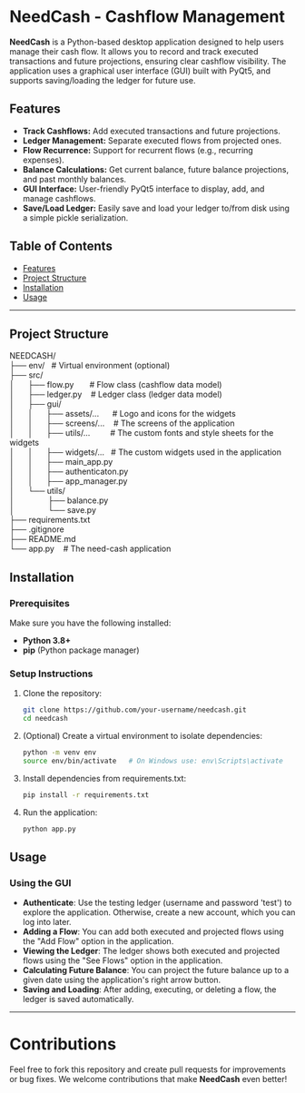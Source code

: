 # NeedCash - Cashflow Management

**NeedCash** is a Python-based desktop application designed to help users manage their cash flow. It allows you to record and track executed transactions and future projections, ensuring clear cashflow visibility. The application uses a graphical user interface (GUI) built with PyQt5, and supports saving/loading the ledger for future use.

## Features

- **Track Cashflows:** Add executed transactions and future projections.
- **Ledger Management:** Separate executed flows from projected ones.
- **Flow Recurrence:** Support for recurrent flows (e.g., recurring expenses).
- **Balance Calculations:** Get current balance, future balance projections, and past monthly balances.
- **GUI Interface:** User-friendly PyQt5 interface to display, add, and manage cashflows.
- **Save/Load Ledger:** Easily save and load your ledger to/from disk using a simple pickle serialization.

## Table of Contents

- [Features](#features)
- [Project Structure](#project-structure)
- [Installation](#installation)
- [Usage](#usage)

---

## Project Structure

NEEDCASH/<br>
├── env/&nbsp;&nbsp;&nbsp;# Virtual environment (optional)<br>
├── src/<br>
│   &nbsp;&nbsp;&nbsp;&nbsp;&nbsp;├── flow.py&nbsp;&nbsp;&nbsp;&nbsp;&nbsp;&nbsp;&nbsp;# Flow class (cashflow data model)<br>
│   &nbsp;&nbsp;&nbsp;&nbsp;&nbsp;├── ledger.py&nbsp;&nbsp;&nbsp;&nbsp;# Ledger class (ledger data model)<br>
│   &nbsp;&nbsp;&nbsp;&nbsp;&nbsp;├── gui/<br>
│   &nbsp;&nbsp;&nbsp;&nbsp;&nbsp;│   &nbsp;&nbsp;&nbsp;&nbsp;&nbsp;├── assets/...&nbsp;&nbsp;&nbsp;&nbsp;&nbsp;&nbsp;# Logo and icons for the widgets<br>
│   &nbsp;&nbsp;&nbsp;&nbsp;&nbsp;│   &nbsp;&nbsp;&nbsp;&nbsp;&nbsp;├── screens/...&nbsp;&nbsp;&nbsp;&nbsp;# The screens of the application<br>
│   &nbsp;&nbsp;&nbsp;&nbsp;&nbsp;│   &nbsp;&nbsp;&nbsp;&nbsp;&nbsp;├── utils/...&nbsp;&nbsp;&nbsp;&nbsp;&nbsp;&nbsp;&nbsp;&nbsp;&nbsp;# The custom fonts and style sheets for the widgets<br>
│   &nbsp;&nbsp;&nbsp;&nbsp;&nbsp;│   &nbsp;&nbsp;&nbsp;&nbsp;&nbsp;├── widgets/...&nbsp;&nbsp;&nbsp;# The custom widgets used in the application<br>
│   &nbsp;&nbsp;&nbsp;&nbsp;&nbsp;│   &nbsp;&nbsp;&nbsp;&nbsp;&nbsp;├── main_app.py<br>
│   &nbsp;&nbsp;&nbsp;&nbsp;&nbsp;│   &nbsp;&nbsp;&nbsp;&nbsp;&nbsp;├── authenticaton.py<br>
│   &nbsp;&nbsp;&nbsp;&nbsp;&nbsp;│   &nbsp;&nbsp;&nbsp;&nbsp;&nbsp;├── app_manager.py<br>
│   &nbsp;&nbsp;&nbsp;&nbsp;&nbsp;└── utils/<br>
│       &nbsp;&nbsp;&nbsp;&nbsp;&nbsp;&nbsp;&nbsp;&nbsp;&nbsp;&nbsp;&nbsp;&nbsp;&nbsp;&nbsp;├── balance.py<br>
│       &nbsp;&nbsp;&nbsp;&nbsp;&nbsp;&nbsp;&nbsp;&nbsp;&nbsp;&nbsp;&nbsp;&nbsp;&nbsp;&nbsp;└── save.py<br>
├── requirements.txt<br>
├── .gitignore<br>
├── README.md<br>
└── app.py    &nbsp;&nbsp;&nbsp;# The need-cash application<br>

## Installation

### Prerequisites

Make sure you have the following installed:
- **Python 3.8+**
- **pip** (Python package manager)

### Setup Instructions

1. Clone the repository:

   ```bash
   git clone https://github.com/your-username/needcash.git
   cd needcash
   ```

2. (Optional) Create a virtual environment to isolate dependencies:
    ```bash
    python -m venv env
    source env/bin/activate   # On Windows use: env\Scripts\activate
    ```

3. Install dependencies from requirements.txt:
    ```bash
    pip install -r requirements.txt
    ```

4. Run the application:
    ```bash
    python app.py
    ```

## Usage

### Using the GUI

* **Authenticate**: Use the testing ledger (username and password 'test') to explore the application. Otherwise, create a new account, which you can log into later.
* **Adding a Flow**: You can add both executed and projected flows using the "Add Flow" option in the application.
* **Viewing the Ledger**: The ledger shows both executed and projected flows using the "See Flows" option in the application.
* **Calculating Future Balance**: You can project the future balance up to a given date using the application's right arrow button.
* **Saving and Loading**: After adding, executing, or deleting a flow, the ledger is saved automatically.

---

# Contributions

Feel free to fork this repository and create pull requests for improvements or bug fixes. We welcome contributions that make **NeedCash** even better!
